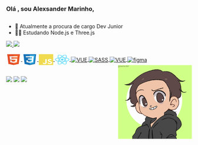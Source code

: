 ### Olá , sou Alexsander Marinho,

##

- 🔭 Atualmente a procura de cargo Dev Junior
- 👨‍🎓 Estudando Node.js e Three.js



<div>
  
<a href='https://github.com/alexsandermarin'>
<img height="180em" src='https://github-readme-stats.vercel.app/api?username=alexsandermarin&show_icons=true&theme=merko&include_all_commits=true&count_private=true' />
<img height="180em" src='https://github-readme-stats.vercel.app/api/top-langs/?username=alexsandermarin&layout=compact&theme=merko&langs_count=8' />
</div>


<div style="display: inline_block"><br>
  
  <img align="center" alt="HTML" height="30" width="40" src="https://raw.githubusercontent.com/devicons/devicon/master/icons/html5/html5-original.svg">
  <img align="center" alt="CSS" height="30" width="40" src="https://raw.githubusercontent.com/devicons/devicon/master/icons/css3/css3-original.svg">
  <img align="center" alt="Js" height="30" width="40" src="https://raw.githubusercontent.com/devicons/devicon/master/icons/javascript/javascript-plain.svg">
  <img align="center" alt="React" height="30" width="40" src="https://raw.githubusercontent.com/devicons/devicon/master/icons/react/react-original.svg">
  <img align="center" alt="VUE" height="30" width="40" src="https://cdn.jsdelivr.net/gh/devicons/devicon/icons/vuejs/vuejs-original.svg">
  <img align='center' alt='SASS' height='30' width='40' src='https://cdn.jsdelivr.net/gh/devicons/devicon/icons/sass/sass-original.svg' />
  <img align="center" alt="VUE" height="30" width="40" src="https://cdn.jsdelivr.net/gh/devicons/devicon/icons/nodejs/nodejs-original.svg">
  <img align='center' alt='figma' height='30' width='40' src='https://cdn.jsdelivr.net/gh/devicons/devicon/icons/figma/figma-original.svg' />
  <img align='right' width='200' height='200' alt='gif_alexsander'  src='ezgif-4-48107e067f.gif' />
  
</div>

##

<div>
  <a href = "mailto:"><img src="https://img.shields.io/badge/-Gmail-%23333?style=for-the-badge&logo=gmail&logoColor=white" target="_blank"></a>
  <a href = ""><img src="https://img.shields.io/badge/-Whatsapp-%a4c63?style=for-the-badge&logo=whatsapp&logoColor=white" target="_blank"></a>
  <a href = "" target="_blank"><img src="https://img.shields.io/badge/-LinkedIn-%230077B5?style=for-the-badge&logo=linkedin&logoColor=white" target="_blank"></a> 
  
  
</div>

